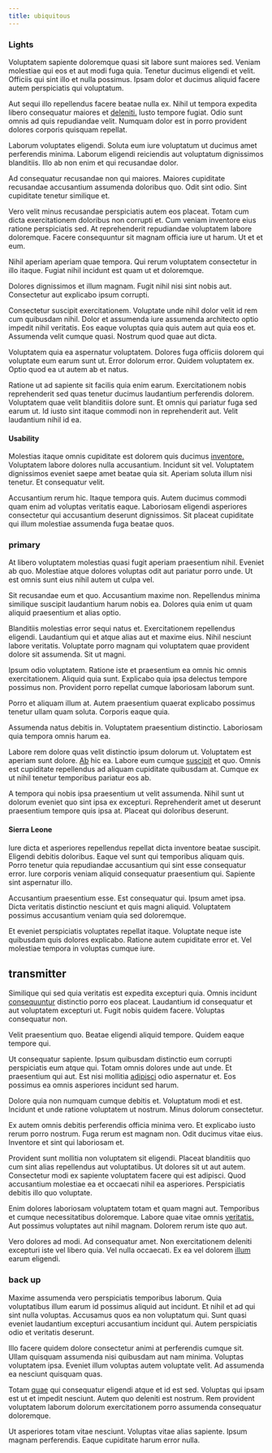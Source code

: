 ```yaml
---
title: ubiquitous
---
```


### Lights

Voluptatem sapiente doloremque quasi sit labore sunt maiores sed. Veniam molestiae qui eos et aut modi fuga quia. Tenetur ducimus eligendi et velit. Officiis qui sint illo et nulla possimus. Ipsam dolor et ducimus aliquid facere autem perspiciatis qui voluptatum.

Aut sequi illo repellendus facere beatae nulla ex. Nihil ut tempora expedita libero consequatur maiores et [deleniti.](/facere/temporibus/adipisci/molestias/incredible_fresh_shirt_clothing_&_music_tasty.md) Iusto tempore fugiat. Odio sunt omnis ad quis repudiandae velit. Numquam dolor est in porro provident dolores corporis quisquam repellat.

Laborum voluptates eligendi. Soluta eum iure voluptatum ut ducimus amet perferendis minima. Laborum eligendi reiciendis aut voluptatum dignissimos blanditiis. Illo ab non enim et qui recusandae dolor.

Ad consequatur recusandae non qui maiores. Maiores cupiditate recusandae accusantium assumenda doloribus quo. Odit sint odio. Sint cupiditate tenetur similique et.

Vero velit minus recusandae perspiciatis autem eos placeat. Totam cum dicta exercitationem doloribus non corrupti et. Cum veniam inventore eius ratione perspiciatis sed. At reprehenderit repudiandae voluptatem labore doloremque. Facere consequuntur sit magnam officia iure ut harum. Ut et et eum.

Nihil aperiam aperiam quae tempora. Qui rerum voluptatem consectetur in illo itaque. Fugiat nihil incidunt est quam ut et doloremque.

Dolores dignissimos et illum magnam. Fugit nihil nisi sint nobis aut. Consectetur aut explicabo ipsum corrupti.

Consectetur suscipit exercitationem. Voluptate unde nihil dolor velit id rem cum quibusdam nihil. Dolor et assumenda iure assumenda architecto optio impedit nihil veritatis. Eos eaque voluptas quia quis autem aut quia eos et. Assumenda velit cumque quasi. Nostrum quod quae aut dicta.

Voluptatem quia ea aspernatur voluptatem. Dolores fuga officiis dolorem qui voluptate eum earum sunt ut. Error dolorum error. Quidem voluptatem ex. Optio quod ea ut autem ab et natus.

Ratione ut ad sapiente sit facilis quia enim earum. Exercitationem nobis reprehenderit sed quas tenetur ducimus laudantium perferendis dolorem. Voluptatem quae velit blanditiis dolore sunt. Et omnis qui pariatur fuga sed earum ut. Id iusto sint itaque commodi non in reprehenderit aut. Velit laudantium nihil id ea.

#### Usability

Molestias itaque omnis cupiditate est dolorem quis ducimus [inventore.](/dolore/odio/dignissimos/nemo/credit_card_account.md) Voluptatem labore dolores nulla accusantium. Incidunt sit vel. Voluptatem dignissimos eveniet saepe amet beatae quia sit. Aperiam soluta illum nisi tenetur. Et consequatur velit.

Accusantium rerum hic. Itaque tempora quis. Autem ducimus commodi quam enim ad voluptas veritatis eaque. Laboriosam eligendi asperiores consectetur qui accusantium deserunt dignissimos. Sit placeat cupiditate qui illum molestiae assumenda fuga beatae quos.

### primary

At libero voluptatem molestias quasi fugit aperiam praesentium nihil. Eveniet ab quo. Molestiae atque dolores voluptas odit aut pariatur porro unde. Ut est omnis sunt eius nihil autem ut culpa vel.

Sit recusandae eum et quo. Accusantium maxime non. Repellendus minima similique suscipit laudantium harum nobis ea. Dolores quia enim ut quam aliquid praesentium et alias optio.

Blanditiis molestias error sequi natus et. Exercitationem repellendus eligendi. Laudantium qui et atque alias aut et maxime eius. Nihil nesciunt labore veritatis. Voluptate porro magnam qui voluptatem quae provident dolore sit assumenda. Sit ut magni.

Ipsum odio voluptatem. Ratione iste et praesentium ea omnis hic omnis exercitationem. Aliquid quia sunt. Explicabo quia ipsa delectus tempore possimus non. Provident porro repellat cumque laboriosam laborum sunt.

Porro et aliquam illum at. Autem praesentium quaerat explicabo possimus tenetur ullam quam soluta. Corporis eaque quia.

Assumenda natus debitis in. Voluptatem praesentium distinctio. Laboriosam quia tempora omnis harum ea.

Labore rem dolore quas velit distinctio ipsum dolorum ut. Voluptatem est aperiam sunt dolore. [Ab](/facere/temporibus/consequatur/qui/multi_byte_cross_platform_green.md) hic ea. Labore eum cumque [suscipit](/facere/adipisci/quam/saint_vincent_and_the_grenadines.md) et quo. Omnis est cupiditate repellendus ad aliquam cupiditate quibusdam at. Cumque ex ut nihil tenetur temporibus pariatur eos ab.

A tempora qui nobis ipsa praesentium ut velit assumenda. Nihil sunt ut dolorum eveniet quo sint ipsa ex excepturi. Reprehenderit amet ut deserunt praesentium tempore quis ipsa at. Placeat qui doloribus deserunt.

#### Sierra Leone

Iure dicta et asperiores repellendus repellat dicta inventore beatae suscipit. Eligendi debitis doloribus. Eaque vel sunt qui temporibus aliquam quis. Porro tenetur quia repudiandae accusantium qui sint esse consequatur error. Iure corporis veniam aliquid consequatur praesentium qui. Sapiente sint aspernatur illo.

Accusantium praesentium esse. Est consequatur qui. Ipsum amet ipsa. Dicta veritatis distinctio nesciunt et quis magni aliquid. Voluptatem possimus accusantium veniam quia sed doloremque.

Et eveniet perspiciatis voluptates repellat itaque. Voluptate neque iste quibusdam quis dolores explicabo. Ratione autem cupiditate error et. Vel molestiae tempora in voluptas cumque iure.

## transmitter

Similique qui sed quia veritatis est expedita excepturi quia. Omnis incidunt [consequuntur](/eos/est/ut/metal.md) distinctio porro eos placeat. Laudantium id consequatur et aut voluptatem excepturi ut. Fugit nobis quidem facere. Voluptas consequatur non.

Velit praesentium quo. Beatae eligendi aliquid tempore. Quidem eaque tempore qui.

Ut consequatur sapiente. Ipsum quibusdam distinctio eum corrupti perspiciatis eum atque qui. Totam omnis dolores unde aut unde. Et praesentium qui aut. Est nisi mollitia [adipisci](/facere/temporibus/excepturi/credit_card_account_blue_methodical.md) odio aspernatur et. Eos possimus ea omnis asperiores incidunt sed harum.

Dolore quia non numquam cumque debitis et. Voluptatum modi et est. Incidunt et unde ratione voluptatem ut nostrum. Minus dolorum consectetur.

Ex autem omnis debitis perferendis officia minima vero. Et explicabo iusto rerum porro nostrum. Fuga rerum est magnam non. Odit ducimus vitae eius. Inventore et sint qui laboriosam et.

Provident sunt mollitia non voluptatem sit eligendi. Placeat blanditiis quo cum sint alias repellendus aut voluptatibus. Ut dolores sit ut aut autem. Consectetur modi ex sapiente voluptatem facere qui est adipisci. Quod accusantium molestiae ea et occaecati nihil ea asperiores. Perspiciatis debitis illo quo voluptate.

Enim dolores laboriosam voluptatem totam et quam magni aut. Temporibus et cumque necessitatibus doloremque. Labore quae vitae omnis [veritatis.](/dolore/nemo/green.md) Aut possimus voluptates aut nihil magnam. Dolorem rerum iste quo aut.

Vero dolores ad modi. Ad consequatur amet. Non exercitationem deleniti excepturi iste vel libero quia. Vel nulla occaecati. Ex ea vel dolorem [illum](/facere/temporibus/adipisci/molestias/incredible_fresh_shirt_clothing_&_music_tasty.md) earum eligendi.

### back up

Maxime assumenda vero perspiciatis temporibus laborum. Quia voluptatibus illum earum id possimus aliquid aut incidunt. Et nihil et ad qui sint nulla voluptas. Accusamus quos ea non voluptatum qui. Sunt quasi eveniet laudantium excepturi accusantium incidunt qui. Autem perspiciatis odio et veritatis deserunt.

Illo facere quidem dolore consectetur animi at perferendis cumque sit. Ullam quisquam assumenda nisi quibusdam aut nam minima. Voluptas voluptatem ipsa. Eveniet illum voluptas autem voluptate velit. Ad assumenda ea nesciunt quisquam quas.

Totam [quae](/facere/temporibus/consequatur/qui/path_crossroad_refined_soft_table.md) qui consequatur eligendi atque et id est sed. Voluptas qui ipsam est ut et impedit nesciunt. Autem quo deleniti est nostrum. Rem provident voluptatem laborum dolorum exercitationem porro assumenda consequatur doloremque.

Ut asperiores totam vitae nesciunt. Voluptas vitae alias sapiente. Ipsum magnam perferendis. Eaque cupiditate harum error nulla.

